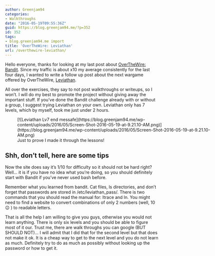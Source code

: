 ```yaml
---
author: Greenjam94
categories:
- Walkthroughs
date: "2016-05-19T09:55:36Z"
guid: https://blog.greenjam94.me/?p=352
id: 352
tags:
- blog.greenjam94.me import
title: 'OverTheWire: Leviathan'
url: /overthewire-leviathan/
---
```


Hello everyone, thanks for looking at my last post about [OverTheWire: Bandit](https://blog.greenjam94.me/overthewire-bandit/). Since my traffic is about x10 my average consistently for the last four days, I wanted to write a follow up post about the next wargame offered by OverTheWire, [Leviathan](http://overthewire.org/wargames/leviathan/).

All over the exercises, they say to not post walkthroughs or writeups, so I won’t. I will do my best to promote the project without giving away the important stuff. If you’ve done the Bandit challenge already with or without a group, I suggest trying Leviathan on your own. Leviathan only has 7 levels, which by myself, took me just under 2 hours.

<figure aria-describedby="caption-attachment-353" class="wp-caption aligncenter" id="attachment_353" style="width: 642px">[![Leviathan Lv7 end messafe](https://blog.greenjam94.me/wp-content/uploads/2016/05/Screen-Shot-2016-05-19-at-9.21.10-AM.png)](https://blog.greenjam94.me/wp-content/uploads/2016/05/Screen-Shot-2016-05-19-at-9.21.10-AM.png)<figcaption class="wp-caption-text" id="caption-attachment-353">Just to prove I made it through the lessons!</figcaption></figure>

## Shh, don’t tell, here are some tips

Now the site does say it’s 1/10 for difficulty so it should not be hard right? Well… it is if you have no idea what you’re doing, so you should definitely start with Bandit if you’ve never used bash before.

Remember what you learned from bandit. Cat files, ls directories, and don’t forget that passwords are stored in /etc/leviathan\_pass/. There is two commands that you should read the manual for: ltrace and ln. You might need to find a website to convert combinations of only 2 numbers (well, 10 😉 ) to readable letters.

That is all the help I am willing to give you guys, otherwise you would not learn anything. There is only six levels and you should be able to figure most of it our. Trust me, there are walk throughs you can google (BUT SHOULD NOT)… I will admit that I did that for the second level but that does not make it ok. It is a cheap way to get to the next level and you do not learn as much. Definitely try to do as much as possibly without looking up the password or how to get it.